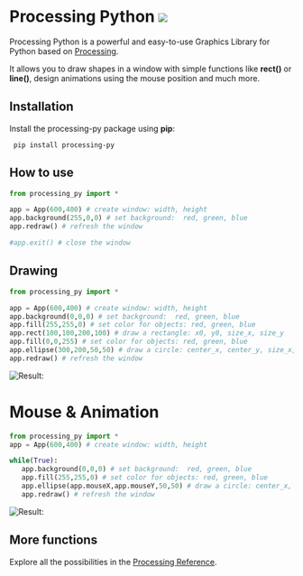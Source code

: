 
# Processing Python     ![](https://processing.org/favicon) 

Processing Python is a powerful and easy-to-use Graphics Library for Python based on [Processing](https://processing.org/).

It allows you to draw shapes in a window with simple functions like **rect()** or **line()**, design animations using the mouse position and much more.


## Installation


Install the processing-py package using **pip**:
```
 pip install processing-py
```

## How to use


```python
from processing_py import *

app = App(600,400) # create window: width, height
app.background(255,0,0) # set background:  red, green, blue
app.redraw() # refresh the window

#app.exit() # close the window

```

## Drawing


```python
from processing_py import *

app = App(600,400) # create window: width, height
app.background(0,0,0) # set background:  red, green, blue
app.fill(255,255,0) # set color for objects: red, green, blue
app.rect(100,100,200,100) # draw a rectangle: x0, y0, size_x, size_y
app.fill(0,0,255) # set color for objects: red, green, blue
app.ellipse(300,200,50,50) # draw a circle: center_x, center_y, size_x, size_y
app.redraw() # refresh the window


```
![Result:](https://i.ibb.co/hypdG2r/Untitled.png)

# Mouse & Animation

```python
from processing_py import *
app = App(600,400) # create window: width, height

while(True):
   app.background(0,0,0) # set background:  red, green, blue
   app.fill(255,255,0) # set color for objects: red, green, blue
   app.ellipse(app.mouseX,app.mouseY,50,50) # draw a circle: center_x, center_y, size_x, size_y
   app.redraw() # refresh the window

```
![Result:](https://i.ibb.co/mHJVcnn/Untitled.png)

## More functions

Explore all the possibilities in the [Processing Reference](https://processing.org/reference/).
